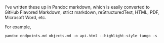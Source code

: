 I've written these up in Pandoc markdown, which is easily converted to GitHub Flavored Markdown, strict markdown, reStructuredText, HTML, PDF, Microsoft Word, etc.

For example,

```
pandoc endpoints.md objects.md -o api.html --highlight-style tango -s
```
